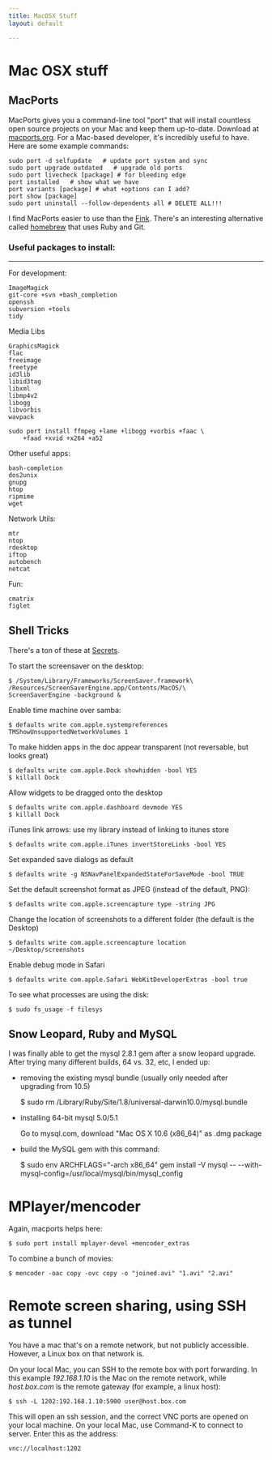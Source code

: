 ```yaml
---
title: MacOSX Stuff
layout: default

---
```


# Mac OSX stuff

## MacPorts

MacPorts gives you a command-line tool "port" that will install countless open source projects on your Mac and keep them up-to-date. Download at [macports.org](http://macports.org). For a Mac-based developer, it's incredibly useful to have. Here are some example commands:

	sudo port -d selfupdate   # update port system and sync
	sudo port upgrade outdated   # upgrade old ports
	sudo port livecheck [package] # for bleeding edge
	port installed   # show what we have
	port variants [package] # what +options can I add?
    port show [package]
	sudo port uninstall --follow-dependents all # DELETE ALL!!! 

I find MacPorts easier to use than the [Fink](http://www.finkproject.org/). There's an interesting alternative called [homebrew](http://mxcl.github.com/homebrew/) that uses Ruby and Git.

### Useful packages to install:
------------------------------

For development:

	ImageMagick
	git-core +svn +bash_completion
	openssh
	subversion +tools
	tidy

Media Libs

	GraphicsMagick
	flac
	freeimage
	freetype
	id3lib
	libid3tag
	libxml
	libmp4v2
	libogg
	libvorbis
	wavpack

    sudo port install ffmpeg +lame +libogg +vorbis +faac \
        +faad +xvid +x264 +a52

Other useful apps:

	bash-completion
	dos2unix
	gnupg
	htop
	ripmime
	wget

Network Utils:

	mtr
	ntop
	rdesktop
	iftop
	autobench
	netcat

Fun:

	cmatrix
	figlet


Shell Tricks
--------------

There's a ton of these at [Secrets](http://secrets.blacktree.com/).

To start the screensaver on the desktop:

	$ /System/Library/Frameworks/ScreenSaver.framework\
	/Resources/ScreenSaverEngine.app/Contents/MacOS/\
	ScreenSaverEngine -background &

Enable time machine over samba:

  	$ defaults write com.apple.systempreferences TMShowUnsupportedNetworkVolumes 1

To make hidden apps in the doc appear transparent (not reversable, but looks great)

  	$ defaults write com.apple.Dock showhidden -bool YES
  	$ killall Dock

Allow widgets to be dragged onto the desktop

  	$ defaults write com.apple.dashboard devmode YES
  	$ killall Dock

iTunes link arrows: use my library instead of linking to itunes store

  	$ defaults write com.apple.iTunes invertStoreLinks -bool YES

Set expanded save dialogs as default 
  	
	$ defaults write -g NSNavPanelExpandedStateForSaveMode -bool TRUE

Set the default screenshot format as JPEG (instead of the default, PNG):

	$ defaults write com.apple.screencapture type -string JPG

Change the location of screenshots to a different folder (the default is the Desktop)

  	$ defaults write com.apple.screencapture location ~/Desktop/screenshots

Enable debug mode in Safari

	$ defaults write com.apple.Safari WebKitDeveloperExtras -bool true

To see what processes are using the disk:

    $ sudo fs_usage -f filesys

Snow Leopard, Ruby and MySQL
----------------------------

I was finally able to get the mysql 2.8.1 gem after a snow leopard upgrade. After trying many different builds, 64 vs. 32, etc, I ended up:

- removing the existing mysql bundle (usually only needed after upgrading from 10.5)

  	$ sudo rm /Library/Ruby/Site/1.8/universal-darwin10.0/mysql.bundle

- installing 64-bit mysql 5.0/5.1

	Go to mysql.com, download "Mac OS X 10.6 (x86_64)" as .dmg package

- build the MySQL gem with this command:

  	$ sudo env ARCHFLAGS="-arch x86_64" gem install -V mysql -- --with-mysql-config=/usr/local/mysql/bin/mysql_config


# MPlayer/mencoder

Again, macports helps here:

 	$ sudo port install mplayer-devel +mencoder_extras

To combine a bunch of movies:

 	$ mencoder -oac copy -ovc copy -o "joined.avi" "1.avi" "2.avi"


# Remote screen sharing, using SSH as tunnel


You have a mac that's on a remote network, but not publicly accessible. However, a Linux box on that network is.

On your local Mac, you can SSH to the remote box with port forwarding. In this example _192.168.1.10_ is the Mac on the remote network, while _host.box.com_ is the remote gateway (for example, a linux host):

 	$ ssh -L 1202:192.168.1.10:5900 user@host.box.com

This will open an ssh session, and the correct VNC ports are opened on your local machine. On your local Mac, use Command-K to connect to server. Enter this as the address:

 	vnc://localhost:1202



